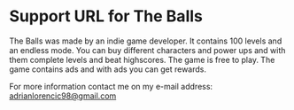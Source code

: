 # Support URL for The Balls


The Balls was made by an indie game developer. It contains 100 levels and an endless mode. 
You can buy different characters and power ups and with them complete levels and beat highscores.
The game is free to play. The game contains ads and with ads you can get rewards.

For more information contact me on my e-mail address: adrianlorencic98@gmail.com
